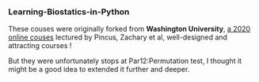 ### Learning-Biostatics-in-Python

These couses were originally forked from __Washington University__, [a 2020 online couses](https://wustl.app.box.com/s/g58oodehopf9f2mrmfserxvcwesmd9a9) lectured by Pincus, Zachary et al, well-designed and attracting courses ! </br>

But they were unfortunately stops at Par12:Permutation test, I thought it might be a good idea to extended it further and deeper.
